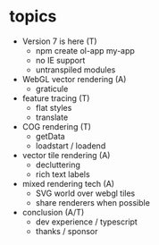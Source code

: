 
# topics

 * Version 7 is here (T)
   * npm create ol-app my-app
   * no IE support
   * untranspiled modules
 * WebGL vector rendering (A)
   * graticule
 * feature tracing (T)
   * flat styles
   * translate
 * COG rendering (T)
   * getData
   * loadstart / loadend
 * vector tile rendering (A)
   * decluttering
   * rich text labels
 * mixed rendering tech (A)
   * SVG world over webgl tiles
   * share renderers when possible
 * conclusion (A/T)
   * dev experience / typescript
   * thanks / sponsor
